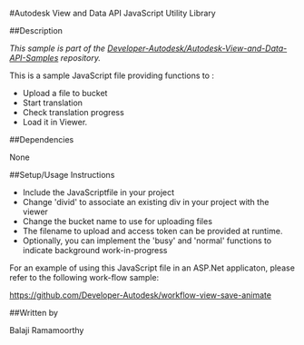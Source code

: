 #Autodesk View and Data API JavaScript Utility Library


##Description

*This sample is part of the [Developer-Autodesk/Autodesk-View-and-Data-API-Samples](https://github.com/Developer-Autodesk/autodesk-view-and-data-api-samples) repository.*

This is a sample JavaScript file providing functions to :

* Upload a file to bucket
* Start translation
* Check translation progress
* Load it in Viewer. 

##Dependencies

None

##Setup/Usage Instructions

* Include the JavaScriptfile in your project
* Change 'divid' to associate an existing div in your project with the viewer
* Change the bucket name to use for uploading files
* The filename to upload and access token can be provided at runtime.
* Optionally, you can implement the 'busy' and 'normal' functions to 
  indicate background work-in-progress 
  
For an example of using this JavaScript file in an ASP.Net applicaton, please refer to the
following work-flow sample:

https://github.com/Developer-Autodesk/workflow-view-save-animate

##Written by 

Balaji Ramamoorthy




